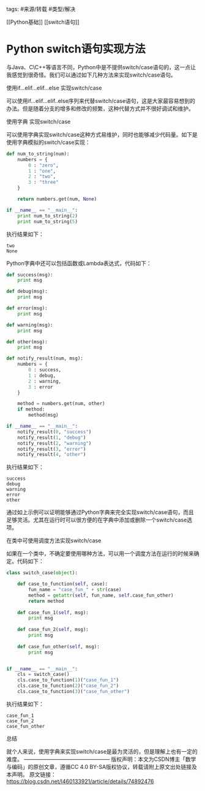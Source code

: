 
tags: #来源/转载 
#类型/解决


[[Python基础]]
[[switch语句]]

# Python switch语句实现方法

与Java、C\C++等语言不同，Python中是不提供switch/case语句的，这一点让我感觉到很奇怪。我们可以通过如下几种方法来实现switch/case语句。

使用if…elif…elif…else 实现switch/case

可以使用if…elif…elif..else序列来代替switch/case语句，这是大家最容易想到的办法。但是随着分支的增多和修改的频繁，这种代替方式并不很好调试和维护。

使用字典 实现switch/case

可以使用字典实现switch/case这种方式易维护，同时也能够减少代码量。如下是使用字典模拟的switch/case实现：

```python
def num_to_string(num):
    numbers = {
        0 : "zero",
        1 : "one",
        2 : "two",
        3 : "three"
    }

    return numbers.get(num, None)

if __name__ == "__main__":
    print num_to_string(2)
    print num_to_string(5)
```

执行结果如下：

```shell
two
None
```


Python字典中还可以包括函数或Lambda表达式，代码如下：

```python
def success(msg):
    print msg

def debug(msg):
    print msg

def error(msg):
    print msg

def warning(msg):
    print msg

def other(msg):
    print msg

def notify_result(num, msg):
    numbers = {
        0 : success,
        1 : debug,
        2 : warning,
        3 : error
    }

    method = numbers.get(num, other)
    if method:
        method(msg)

if __name__ == "__main__":
    notify_result(0, "success")
    notify_result(1, "debug")
    notify_result(2, "warning")
    notify_result(3, "error")
    notify_result(4, "other")
```


执行结果如下：

```shell
success
debug
warning
error
other
```


通过如上示例可以证明能够通过Python字典来完全实现switch/case语句，而且足够灵活。尤其在运行时可以很方便的在字典中添加或删除一个switch/case选项。

在类中可使用调度方法实现switch/case

如果在一个类中，不确定要使用哪种方法，可以用一个调度方法在运行的时候来确定。代码如下：

```python
class switch_case(object):

    def case_to_function(self, case):
        fun_name = "case_fun_" + str(case)
        method = getattr(self, fun_name, self.case_fun_other)
        return method
    
    def case_fun_1(self, msg):
        print msg
    
    def case_fun_2(self, msg):
        print msg
    
    def case_fun_other(self, msg):
        print msg


if __name__ == "__main__":
    cls = switch_case()
    cls.case_to_function(1)("case_fun_1")
    cls.case_to_function(2)("case_fun_2")
    cls.case_to_function(3)("case_fun_other")

```


执行结果如下：

```shell
case_fun_1
case_fun_2
case_fun_other
```


总结

就个人来说，使用字典来实现switch/case是最为灵活的，但是理解上也有一定的难度。
————————————————
版权声明：本文为CSDN博主「数学与编码」的原创文章，遵循CC 4.0 BY-SA版权协议，转载请附上原文出处链接及本声明。
原文链接：https://blog.csdn.net/l460133921/article/details/74892476